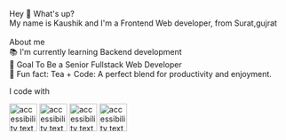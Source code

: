 Hey 👋 What's up?</br>
My name is Kaushik and I'm a Frontend Web developer, from Surat,gujrat
</br>
</br>
About me</br>
📚 I'm currently learning Backend development</br>
🎯 Goal To Be a Senior Fullstack Web Developer</br>
🎲 Fun fact: Tea + Code: A perfect blend for productivity and enjoyment.</br>

I code with

<img src="https://github.com/kaushik1807/kaushik1807/assets/112487953/d04d0869-4ed7-4184-a7bc-041662b5a45b" width="50" height="50" alt="accessibility text">

<img src="https://github.com/kaushik1807/kaushik1807/assets/112487953/5e11541a-5ed9-4ccf-8fe2-7a8f58f7ddde" width="50" height="50" alt="accessibility text">

<img src="https://github.com/kaushik1807/kaushik1807/assets/112487953/0b254c6e-6767-4ab4-8513-b9757d0f3535" width="50" height="50" alt="accessibility text">

 <img src="https://github.com/kaushik1807/kaushik1807/assets/112487953/413fbd46-7f9d-45b3-9074-cb4c1470ab43" width="50" height="50" alt="accessibility text">

